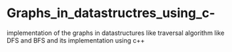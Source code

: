 # Graphs_in_datastructres_using_c-
implementation of the graphs in datastructures like  traversal algorithm like DFS and BFS and its implementation using c++
